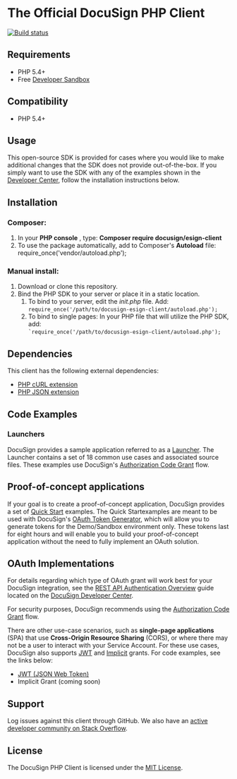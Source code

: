 # The Official DocuSign PHP Client 

[![Build status][travis-image]][travis-url]

## Requirements

- PHP 5.4+
- Free [Developer Sandbox](https://go.docusign.com/sandbox/productshot/?elqCampaignId=16531)

## Compatibility

- PHP 5.4+

## Usage

This open-source SDK is provided for cases where you would like to make additional changes that the SDK does not provide out-of-the-box. If you simply want to use the SDK with any of the examples shown in the [Developer Center](https://developers.docusign.com/esign-rest-api/code-examples), follow the installation instructions below.

## Installation

### Composer:

1. In your **PHP console** , type:
**Composer require docusign/esign-client**
2. To use the package automatically, add to Composer's **Autoload** file:
require_once('vendor/autoload.php');

### Manual install:

<ol>
   <li>Download or clone this repository.</li>
   <li>Bind the PHP SDK to your server or place it in a static location.
       <ol style="list-style-type: lower-alpha simple">
           <li>To bind to your server, edit the <em>init.php</em> file. Add:<br>
               <code>require_once('/path/to/docusign-esign-client/autoload.php');</code></li>
           <li>To bind to single pages: In your PHP file that will utilize the PHP SDK, add:<br>
                <code>`require_once('/path/to/docusign-esign-client/autoload.php');</code></li>
       </ol>
   </li>
</ol>

## Dependencies

This client has the following external dependencies:

- [PHP cURL extension](http://www.php.net/manual/en/intro.curl.php)
- [PHP JSON extension](http://php.net/manual/en/book.json.php)

## Code Examples

### Launchers

DocuSign provides a sample application referred to as a [Launcher](https://github.com/docusign/eg-03-php-auth-code-grant). The Launcher contains a set of 18 common use cases and associated source files. These examples use DocuSign's [Authorization Code Grant](https://developers.docusign.com/esign-rest-api/guides/authentication/oauth2-code-grant) flow.

## Proof-of-concept applications

If your goal is to create a proof-of-concept application, DocuSign provides a set of [Quick Start](https://github.com/docusign/qs-php) examples. The Quick Startexamples are meant to be used with DocuSign's [OAuth Token Generator](https://developers.docusign.com/oauth-token-generator), which will allow you to generate tokens for the Demo/Sandbox environment only. These tokens last for eight hours and will enable you to build your proof-of-concept application without the need to fully implement an OAuth solution.

## OAuth Implementations

For details regarding which type of OAuth grant will work best for your DocuSign integration, see the [REST API Authentication Overview](https://developers.docusign.com/esign-rest-api/guides/authentication) guide located on the [DocuSign Developer Center](https://developers.docusign.com/esign-rest-api/guides/authentication).

For security purposes, DocuSign recommends using the [Authorization Code Grant](https://developers.docusign.com/esign-rest-api/guides/authentication/oauth2-code-grant) flow.

There are other use-case scenarios, such as **single-page applications** (SPA) that use **Cross-Origin Resource Sharing** (CORS), or where there may not be a user to interact with your Service Account. For these use cases, DocuSign also supports [JWT](https://developers.docusign.com/esign-rest-api/guides/authentication/oauth2-jsonwebtoken) and [Implicit](https://developers.docusign.com/esign-rest-api/guides/authentication/oauth2-implicit) grants. For code examples, see the links below:

- [JWT (JSON Web Token)](https://github.com/docusign/eg-03-php-auth-code-grant)
- Implicit Grant (coming soon)

## Support

Log issues against this client through GitHub. We also have an [active developer community on Stack Overflow](http://stackoverflow.com/questions/tagged/docusignapi).

## License

The DocuSign PHP Client is licensed under the [MIT License](https://github.com/docusign/docusign-php-client/blob/master/LICENSE).

[travis-image]: https://img.shields.io/travis/docusign/docusign-php-client.svg?style=flat
[travis-url]: https://travis-ci.org/docusign/docusign-php-client

